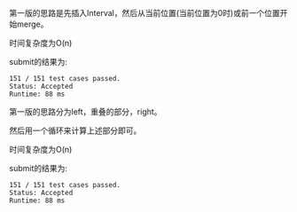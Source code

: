 第一版的思路是先插入Interval，然后从当前位置(当前位置为0时)或前一个位置开始merge。

时间复杂度为O(n)

submit的结果为:
```
151 / 151 test cases passed.
Status: Accepted
Runtime: 88 ms
```

第一版的思路分为left，重叠的部分，right。

然后用一个循环来计算上述部分即可。

时间复杂度为O(n)

submit的结果为:
```
151 / 151 test cases passed.
Status: Accepted
Runtime: 88 ms
```
